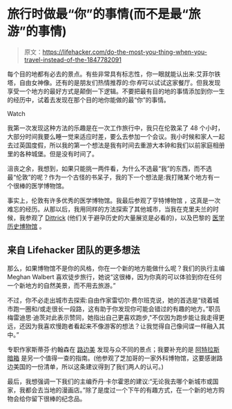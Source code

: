 # 旅行时做最“你”的事情(而不是最“旅游”的事情)

> 原文：<https://lifehacker.com/do-the-most-you-thing-when-you-travel-instead-of-the-1847782091>

每个目的地都有必去的景点。有些非常具有标志性，你一眼就能认出来:艾菲尔铁塔，自由女神像。还有的是朋友们热情推荐的:你*有*可以试试这家餐厅。但我发现享受一个地方的最好方式是颠倒一下逻辑。不要把最有目的地的事情添加到你一生的经历中，试着去发现在那个目的地你能做的最“你”的事情。

Watch

我第一次发现这种方法的乐趣是在一次工作旅行中，我只在伦敦呆了 48 个小时，大部分时间我要么睡一觉来适应时差，要么去参加一个会议。我小时候和家人一起去过英国度假，所以我的第一个想法是我有时间去重游大本钟和我们以前家庭相册里的各种城堡。但是没有时间了。

沮丧之余，我想到，如果只能挑一两件看，为什么不选最“我”的东西，而不选最“伦敦”的呢？作为一个古怪的书呆子，我的下一个想法是:我打赌某个地方有一个很棒的医学博物馆。

事实上，伦敦有许多优秀的医学博物馆。我最后参观了亨特博物馆 ，这真是一次难忘的经历。从那以后，我用同样的方法探索了其他城市，当我在克里夫兰的时候，我参观了 [Dittrick](https://artsci.case.edu/dittrick/) (他们关于避孕历史的大量展览是必看的)，以及巴黎的 [医学历史博物馆](https://www.atlasobscura.com/places/museum-of-the-history-of-medicine) 。

## 来自 Lifehacker 团队的更多想法

那么，如果博物馆不是你的风格，你在一个新的地方能做什么呢？我们的执行主编 Meghan Walbert 喜欢徒步旅行，她说“这很棒，因为你真的可以体验到你在任何一个新地方的自然美景，而不用去旅游。”

不过，你不必走出城市去探索:自由作家雷切尔·费尔班克说，她的首选是“绕着城市跑一圈和/或走很长一段路，这有助于你发现你可能会错过的有趣的地方。”职员梅雷迪思·迪茨对此表示赞同，她指出自己更喜欢跑步,"不仅因为跑步能让我走得更远，还因为我喜欢慢跑者看起来不像游客的想法？让我觉得自己像间谍一样融入其中。”

专职作家斯蒂芬·约翰森在 [路边美](https://www.roadsideamerica.com) 发现与众不同的景点；我要补充的是 [阿特拉斯暗箱](https://www.atlasobscura.com/articles/all-places-in-the-atlas-on-one-map) 是另一个值得一查的指南。(他参观了芝加哥的一家外科博物馆，这要感谢路边美国的一份清单，所以这条建议得到了我们两人的认可。)

最后，我想强调一下我们的主编乔丹·卡尔霍恩的建议:“无论我去哪个新城市或国家，我都会去当地的漫画店。”除了是度过一个下午的有趣方式，在一个新的地方购物会给你留下很棒的纪念品。
